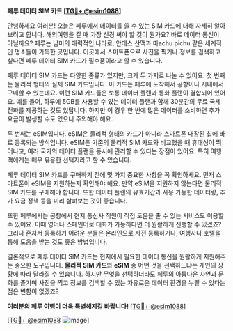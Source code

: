 **페루 데이터 SIM 카드 [[TG💪+ @esim1088](https://t.me/s/esim1088)]**

안녕하세요 여러분! 오늘은 페루에서 데이터를 쓸 수 있는 SIM 카드에 대해 자세히 알아보려고 합니다. 해외여행을 갈 때 가장 신경 써야 할 것이 뭔가요? 바로 데이터 통신이 아닐까요? 페루는 남미의 매력적인 나라로, 안데스 산맥과 마achu pichu 같은 세계적인 명소들이 가득한 곳입니다. 이곳에서 스마트폰으로 사진을 찍거나 정보를 검색하고 싶다면 페루 데이터 SIM 카드가 필수품이라고 할 수 있습니다.

페루 데이터 SIM 카드는 다양한 종류가 있지만, 크게 두 가지로 나눌 수 있어요. 첫 번째는 물리적 형태의 실제 SIM 카드입니다. 이 카드는 페루에 도착해서 공항이나 시내에서 구매할 수 있는데요. 이런 SIM 카드들은 보통 데이터 플랜과 통화 플랜이 결합되어 있어요. 예를 들어, 하루에 5GB를 사용할 수 있는 데이터 플랜과 함께 30분간의 무료 국제 전화를 제공하는 것도 있답니다. 하지만 이 경우 한 번에 많은 데이터를 소비하면 추가 요금이 발생할 수도 있으니 주의해야 해요.

두 번째는 eSIM입니다. eSIM은 물리적 형태의 카드가 아니라 스마트폰 내장된 칩에 바로 등록되는 방식입니다. eSIM은 기존의 물리적 SIM 카드와 비교했을 때 휴대성이 뛰어나고, 여러 국가의 데이터 플랜을 동시에 관리할 수 있다는 장점이 있어요. 특히 여행객에게는 매우 유용한 선택지라고 할 수 있습니다.

페루 데이터 SIM 카드를 구매하기 전에 몇 가지 중요한 사항을 꼭 확인하세요. 먼저 스마트폰이 eSIM을 지원하는지 확인해야 해요. 만약 eSIM을 지원하지 않는다면 물리적 SIM 카드를 구매해야 합니다. 또한 데이터 플랜의 유효기간과 사용 가능한 데이터량, 추가 요금 정책 등을 미리 살펴보는 것이 좋습니다.

또한 페루에서는 공항에서 현지 통신사 직원이 직접 도움을 줄 수 있는 서비스도 이용할 수 있어요. 이때 영어나 스페인어로 대화가 가능하다면 더 원활하게 진행할 수 있겠죠? 그러나 혼자서 등록하기 어려운 분들은 온라인으로 사전 등록하거나, 여행사나 호텔을 통해 도움을 받는 것도 좋은 방법입니다.

결론적으로 페루 데이터 SIM 카드는 현지에서 필요한 데이터 통신을 원활하게 지원해주는 중요한 도구입니다. **물리적 SIM 카드**와 **eSIM** 중 어떤 것을 선택하느냐는 개인의 상황에 따라 달라질 수 있습니다. 하지만 무엇을 선택하더라도 페루의 아름다운 자연과 문화를 즐기며 사진을 찍고 정보를 검색할 수 있는 자유로운 데이터 환경을 누릴 수 있다는 점은 변함이 없겠죠?

**여러분의 페루 여행이 더욱 특별해지길 바랍니다!** [[TG💪+ @esim1088](https://t.me/s/esim1088)]

[[TG💪+ @esim1088](https://t.me/s/esim1088) ![Image](https://i.postimg.cc/Y0z9fWf4/image.png)]